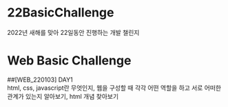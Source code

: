 # 22BasicChallenge  
  
2022년 새해를 맞아 22일동안 진행하는 개발 챌린지  

# Web Basic Challenge 
##[WEB_220103] DAY1  
html, css, javascript란 무엇인지, 웹을 구성할 때 각각 어떤 역할을 하고 서로 어떠한 관계가 있는지 알아보기, html 개념 찾아보기  
